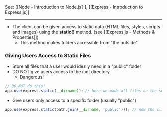 See: [[Node - Introduction to Node.js?]], [[Express - Introduction to Express.js]]

--- 

* The client can be given access to static data (HTML files, styles, scripts and images) using the **static()** method. (see [[Express.js - Methods & Properties]])
	* This method makes folders accessible from "the outside"

### Giving Users Access to Static Files
* Store all files that a user would ideally need in a "public" folder
* DO NOT give users access to the root directory
	* Dangerous!
```js
// DO NOT do this!
app.use(express.static(__dirname)); // here we made all files on the server now available to the user
```

* Give users only access to a specific folder (usually "public")
```js
app.use(express.static(path.join(__dirname, 'public'))); // now the client only has access to public files
```

